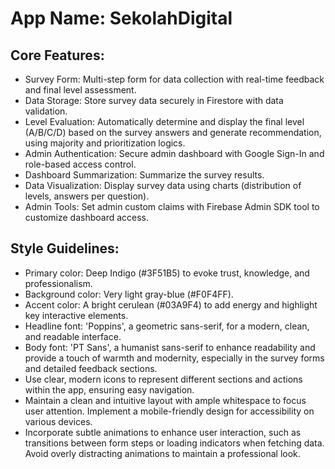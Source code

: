 # **App Name**: SekolahDigital

## Core Features:

- Survey Form: Multi-step form for data collection with real-time feedback and final level assessment.
- Data Storage: Store survey data securely in Firestore with data validation.
- Level Evaluation: Automatically determine and display the final level (A/B/C/D) based on the survey answers and generate recommendation, using majority and prioritization logics.
- Admin Authentication: Secure admin dashboard with Google Sign-In and role-based access control.
- Dashboard Summarization: Summarize the survey results.
- Data Visualization: Display survey data using charts (distribution of levels, answers per question).
- Admin Tools: Set admin custom claims with Firebase Admin SDK tool to customize dashboard access.

## Style Guidelines:

- Primary color: Deep Indigo (#3F51B5) to evoke trust, knowledge, and professionalism.
- Background color: Very light gray-blue (#F0F4FF). 
- Accent color: A bright cerulean (#03A9F4) to add energy and highlight key interactive elements.
- Headline font: 'Poppins', a geometric sans-serif, for a modern, clean, and readable interface.
- Body font: 'PT Sans', a humanist sans-serif to enhance readability and provide a touch of warmth and modernity, especially in the survey forms and detailed feedback sections.
- Use clear, modern icons to represent different sections and actions within the app, ensuring easy navigation.
- Maintain a clean and intuitive layout with ample whitespace to focus user attention. Implement a mobile-friendly design for accessibility on various devices.
- Incorporate subtle animations to enhance user interaction, such as transitions between form steps or loading indicators when fetching data. Avoid overly distracting animations to maintain a professional look.